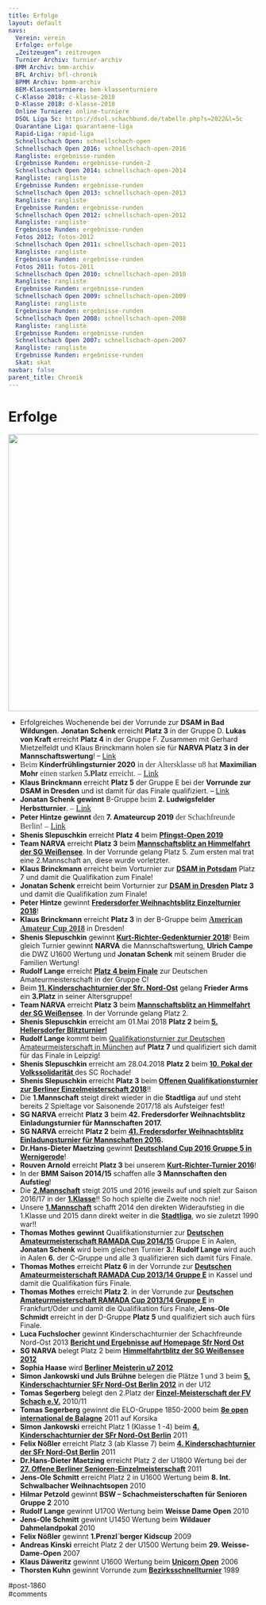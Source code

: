 ```yaml
---
title: Erfolge 
layout: default
navs:
  Verein: verein
  Erfolge: erfolge
  „Zeitzeugen“: zeitzeugen
  Turnier Archiv: turnier-archiv
  BMM Archiv: bmm-archiv
  BFL Archiv: bfl-chronik
  BPMM Archiv: bpmm-archiv
  BEM-Klassenturniere: bem-klassenturniere
  C-Klasse 2018: c-klasse-2018
  D-Klasse 2018: d-klasse-2018
  Online Turniere: online-turniere
  DSOL Liga 5c: https://dsol.schachbund.de/tabelle.php?s=2022&l=5c
  Quarantäne Liga: quarantaene-liga
  Rapid-Liga: rapid-liga
  Schnellschach Open: schnellschach-open
  Schnellschach Open 2016: schnellschach-open-2016
  Rangliste: ergebnisse-runden
  Ergebnisse Runden: ergebnisse-runden-2
  Schnellschach Open 2014: schnellschach-open-2014
  Rangliste: rangliste
  Ergebnisse Runden: ergebnisse-runden
  Schnellschach Open 2013: schnellschach-open-2013
  Rangliste: rangliste
  Ergebnisse Runden: ergebnisse-runden
  Schnellschach Open 2012: schnellschach-open-2012
  Rangliste: rangliste
  Ergebnisse Runden: ergebnisse-runden
  Fotos 2012: fotos-2012
  Schnellschach Open 2011: schnellschach-open-2011
  Rangliste: rangliste
  Ergebnisse Runden: ergebnisse-runden
  Fotos 2011: fotos-2011
  Schnellschach Open 2010: schnellschach-open-2010
  Rangliste: rangliste
  Ergebnisse Runden: ergebnisse-runden
  Schnellschach Open 2009: schnellschach-open-2009
  Rangliste: rangliste
  Ergebnisse Runden: ergebnisse-runden
  Schnellschach Open 2008: schnellschach-open-2008
  Rangliste: rangliste
  Ergebnisse Runden: ergebnisse-runden
  Schnellschach Open 2007: schnellschach-open-2007
  Rangliste: rangliste
  Ergebnisse Runden: ergebnisse-runden
  Skat: skat
navbar: false
parent_title: Chronik
---
```

<div class="post-1860 page type-page status-publish hentry" id="post-1860">
<h1 class="entry-title">Erfolge</h1>
<div class="entry-content">
<p><a href="https://www.narva-schach.de/wordpress/wp-content/uploads/2022/10/20221020_203317.jpg"><img alt="" class="alignnone size-large wp-image-10199" height="558" loading="lazy" sizes="(max-width: 640px) 100vw, 640px" src="https://www.narva-schach.de/wordpress/wp-content/uploads/2022/10/20221020_203317-1024x892.jpg" srcset="https://www.narva-schach.de/wordpress/wp-content/uploads/2022/10/20221020_203317-1024x892.jpg 1024w, https://www.narva-schach.de/wordpress/wp-content/uploads/2022/10/20221020_203317-300x261.jpg 300w, https://www.narva-schach.de/wordpress/wp-content/uploads/2022/10/20221020_203317-768x669.jpg 768w, https://www.narva-schach.de/wordpress/wp-content/uploads/2022/10/20221020_203317-1536x1337.jpg 1536w, https://www.narva-schach.de/wordpress/wp-content/uploads/2022/10/20221020_203317-2048x1783.jpg 2048w" width="640"/></a></p>
<ul>
<li>Erfolgreiches Wochenende bei der Vorrunde zur <strong>DSAM in Bad Wildungen</strong>. <strong>Jonatan Schenk</strong> erreicht <strong>Platz 3</strong> in der Gruppe D. <strong>Lukas von Kraft</strong> erreicht <strong>Platz 4</strong> in der Gruppe F. Zusammen mit Gerhard Mietzelfeldt und Klaus Brinckmann holen sie für <strong>NARVA Platz 3 in der Mannschaftswertung</strong>! – <a href="http://www.narva-schach.de/wordpress/2020/03/03/erfolgreiches-schachwochenende-in-bad-wildungen/">Link</a></li>
<li><span style="display: inline !important; float: none; background-color: #ffffff; color: #333333; font-family: Georgia,'Bitstream Charter',serif; font-size: 16px; font-style: normal; font-variant: normal; font-weight: 400; letter-spacing: normal; orphans: 2; text-align: left; text-decoration: none; text-indent: 0px; text-transform: none; -webkit-text-stroke-width: 0px; white-space: normal; word-spacing: 0px;">Beim </span><strong>Kinderfrühlingsturnier 2020</strong><span style="display: inline !important; float: none; background-color: #ffffff; color: #333333; font-family: Georgia,'Bitstream Charter',serif; font-size: 16px; font-style: normal; font-variant: normal; font-weight: 400; letter-spacing: normal; orphans: 2; text-align: left; text-decoration: none; text-indent: 0px; text-transform: none; -webkit-text-stroke-width: 0px; white-space: normal; word-spacing: 0px;"> in der Altersklasse u8 hat </span><strong>Maximilian Mohr</strong><span style="display: inline !important; float: none; background-color: #ffffff; color: #333333; font-family: Georgia,'Bitstream Charter',serif; font-size: 16px; font-style: normal; font-variant: normal; font-weight: 400; letter-spacing: normal; orphans: 2; text-align: left; text-decoration: none; text-indent: 0px; text-transform: none; -webkit-text-stroke-width: 0px; white-space: normal; word-spacing: 0px;"> einen starken <strong>5.Platz</strong> erreicht. – <a href="http://www.narva-schach.de/wordpress/2020/02/23/maximilian-mit-platz-5/">Link</a></span></li>
<li><strong>Klaus Brinckmann</strong> erreicht <strong>Platz 5</strong> der Gruppe E bei der <strong>Vorrunde zur DSAM in Dresden</strong> und ist damit für das Finale qualifiziert. – <a href="http://www.narva-schach.de/wordpress/2019/10/20/klaus-und-manfred-bei-der-dsam-dresden/">Link</a></li>
<li><strong>Jonatan Schenk</strong> <strong>gewinnt</strong> B-Gruppe <span style="display: inline !important; float: none; background-color: #ffffff; color: #333333; font-family: Georgia,'Bitstream Charter',serif; font-size: 16px; font-style: normal; font-variant: normal; font-weight: 400; letter-spacing: normal; orphans: 2; text-align: left; text-decoration: none; text-indent: 0px; text-transform: none; -webkit-text-stroke-width: 0px; white-space: normal; word-spacing: 0px;">beim </span><strong>2. Ludwigsfelder Herbstturnier</strong><span style="display: inline !important; float: none; background-color: #ffffff; color: #333333; font-family: Georgia,'Bitstream Charter',serif; font-size: 16px; font-style: normal; font-variant: normal; font-weight: 400; letter-spacing: normal; orphans: 2; text-align: left; text-decoration: none; text-indent: 0px; text-transform: none; -webkit-text-stroke-width: 0px; white-space: normal; word-spacing: 0px;">. – <a href="http://www.narva-schach.de/wordpress/2019/09/25/jonatan-gewinnt-b-gruppe-in-ludwigsfelde/">Link</a></span></li>
<li><strong>Peter Hintze</strong> <strong>gewinnt</strong> <span style="display: inline !important; float: none; background-color: #ffffff; color: #333333; font-family: Georgia,'Bitstream Charter',serif; font-size: 16px; font-style: normal; font-variant: normal; font-weight: 400; letter-spacing: normal; orphans: 2; text-align: left; text-decoration: none; text-indent: 0px; text-transform: none; -webkit-text-stroke-width: 0px; white-space: normal; word-spacing: 0px;">den </span><strong>7. Amateurcup 2019</strong><span style="display: inline !important; float: none; background-color: #ffffff; color: #333333; font-family: Georgia,'Bitstream Charter',serif; font-size: 16px; font-style: normal; font-variant: normal; font-weight: 400; letter-spacing: normal; orphans: 2; text-align: left; text-decoration: none; text-indent: 0px; text-transform: none; -webkit-text-stroke-width: 0px; white-space: normal; word-spacing: 0px;"> der Schachfreunde Berlin! – <a href="http://www.narva-schach.de/wordpress/2019/09/09/peter-gewinnt-den-7-amateurcup/">Link</a></span></li>
<li><strong>Shenis Slepuschkin</strong> erreicht <strong>Platz 4</strong> beim <a href="http://www.narva-schach.de/wordpress/2019/06/10/shenis-auf-platz-4-beim-pfingsopen/"><strong>Pfingst-Open 2019</strong></a></li>
<li><strong>Team NARVA</strong> erreicht <strong>Platz 3</strong> beim<strong> <a href="http://www.narva-schach.de/wordpress/2019/05/30/wieder-platz-3-beim-himmelfahrtsblitz/">Mannschaftsblitz an Himmelfahrt der SG Weißensee</a></strong>. In der Vorrunde gelang Platz 5. Zum ersten mal trat eine 2.Mannschaft an, diese wurde vorletzter.</li>
<li><strong>Klaus Brinckmann</strong> erreicht beim Vorturnier zur <strong><a href="http://www.narva-schach.de/wordpress/2019/01/06/eine-knappe-qualli-der-rest-durchwachsen/">DSAM in Potsdam</a></strong> Platz 7 und damit die Qualifikation zum Finale!</li>
<li><strong>Jonatan Schenk</strong> erreicht beim Vorturnier zur <strong><a href="http://www.narva-schach.de/wordpress/2018/12/23/dsam-in-dresden-bringt-pokal-fuer-narva-spieler/">DSAM in Dresden</a></strong> <strong>Platz 3</strong> und damit die Qualifikation zum Finale!</li>
<li><strong>Peter Hintze</strong> gewinnt <strong><a href="http://www.narva-schach.de/wordpress/2018/12/15/platz-4-in-fredersdorf/">Fredersdorfer Weihnachtsblitz Einzelturnier 2018</a></strong>!</li>
<li><strong>Klaus Brinckmann</strong> erreicht <strong>Platz 3</strong> in der B-Gruppe beim <strong><a href="http://www.narva-schach.de/wordpress/2018/10/23/klaus-auf-platz-3-beim-american-amateur-cup/"><span style="display: inline ! important; float: none; background-color: transparent; color: #333333; font-family: Georgia,'Bitstream Charter',serif; font-size: 16px; font-style: normal; font-variant: normal; letter-spacing: normal; orphans: 2; text-align: left; text-decoration: none; text-indent: 0px; text-transform: none; white-space: normal; word-spacing: 0px;">American Amateur Cup 2018</span></a></strong> in Dresden!</li>
<li><strong>Shenis Slepuschkin</strong> gewinnt <a href="http://www.narva-schach.de/wordpress/kurt-richter-turnier/2018-2/"><strong>Kurt-Richter-Gedenkturnier 2018</strong></a>! Beim gleich Turnier gewinnt <strong>NARVA</strong> die Mannschaftswertung, <strong>Ulrich Campe</strong> die DWZ U1600 Wertung und <strong>Jonatan Schenk</strong> mit seinem Bruder die Familien Wertung!</li>
<li><strong>Rudolf Lange</strong> erreicht <a href="http://www.narva-schach.de/wordpress/2018/06/02/platz-4-beim-finale/"><strong>Platz 4 beim Finale</strong></a> zur Deutschen Amateurmeisterschaft in der Gruppe C!</li>
<li>Beim<strong> <a href="http://www.narva-schach.de/wordpress/2018/05/20/frieder-auf-platz-3/">11. Kinderschachturnier der Sfr. Nord-Ost</a></strong> gelang <strong>Frieder Arms</strong> ein <strong>3.Platz</strong> in seiner Altersgruppe!</li>
<li><strong>Team NARVA</strong> erreicht <strong>Platz 3</strong> beim<strong> <a href="http://www.narva-schach.de/wordpress/2018/05/11/platz-3-an-himmelfahrt/">Mannschaftsblitz an Himmelfahrt der SG Weißensee</a></strong>. In der Vorrunde gelang Platz 2.</li>
<li><strong>Shenis Slepuschkin</strong> erreicht am 01.Mai 2018 <strong>Platz 2</strong> beim<strong> <a href="http://www.schach-aussichtsturm.de/Blitzturnier.html" rel="noopener" target="_blank">5. Hellersdorfer Blitzturnier!</a></strong></li>
<li><strong>Rudolf Lange</strong> kommt beim <a href="http://www.narva-schach.de/wordpress/2018/04/30/rudolf-faehrt-nach-leipzig/">Qualifikationsturnier zur Deutschen Amateurmeisterschaft in München</a> auf <strong>Platz 7</strong> und qualifiziert sich damit für das Finale in Leipzig!</li>
<li><strong>Shenis Slepuschkin</strong> erreicht am 28.04.2018 <strong>Platz 2</strong> beim <strong><a href="https://www.berlinerschachverband.de/entry/sergej-krefenstein-gewinnt-10-soliturnier.html" rel="noopener" target="_blank">10. Pokal der Volkssolidarität </a></strong>des SC Rochade!</li>
<li><strong>Shenis Slepuschkin</strong> erreicht <strong>Platz 3</strong> beim<strong> <a href="http://www.narva-schach.de/wordpress/2018/04/10/shenis-auf-platz/">Offenen Qualifikationsturnier zur Berliner Einzelmeisterschaft 2018</a></strong>!!</li>
<li>Die <strong>1.Mannschaft</strong> steigt direkt wieder in die <strong>Stadtliga</strong> auf und steht bereits 2 Spieltage vor Saisonende 2017/18 als Aufsteiger fest!</li>
<li><strong>SG NARVA</strong> erreicht <strong>Platz 3</strong> beim <strong>42. Fredersdorfer Weihnachtsblitz Einladungsturnier für Mannschaften 2017.</strong></li>
<li><strong>SG NARVA</strong> erreicht <strong>Platz 2</strong> beim <strong><a href="http://www.narva-schach.de/wordpress/2016/12/03/narva-holt-starken-2-platz-in-fredersdorf/">41. Fredersdorfer Weihnachtsblitz Einladungsturnier für Mannschaften 2016</a>.</strong></li>
<li><strong>Dr.Hans-Dieter Maetzing</strong> gewinnt <strong><a href="http://www.narva-schach.de/wordpress/2016/10/05/hans-dieter-gewinnt-deutschland-cup/">Deutschland Cup 2016 Gruppe 5 in Wernigerode</a></strong>!</li>
<li><strong>Rouven Arnold</strong> erreicht <strong>Platz 3</strong> bei unserem <strong><a href="http://www.narva-schach.de/wordpress/kurt-richter-turnier/2016-2/rangliste-dwz/">Kurt-Richter-Turnier 2016</a></strong>!</li>
<li>In der <strong>BMM Saison 2014/15</strong> schaffen alle <strong>3 Mannschaften den Aufstieg</strong>!</li>
<li>Die <span style="text-decoration: underline;"><strong>2.Mannschaft</strong></span> steigt 2015 und 2016 jeweils auf und spielt zur Saison 2016/17 in der <span style="text-decoration: underline;"><strong>1.Klasse</strong></span>!! So hoch spielte die Zweite noch nie!</li>
<li>Unsere <span style="text-decoration: underline;"><strong>1.Mannschaft</strong></span> schafft 2014 den direkten Wideraufstieg in die 1.Klasse und 2015 dann direkt weiter in die <span style="text-decoration: underline;"><strong>Stadtliga</strong></span>, wo sie zuletzt 1990 war!!</li>
<li><strong>Thomas Mothes</strong> <strong>gewinnt</strong> Qualifikationsturnier zur <strong><a href="https://www.ramada-cup.de/2014_2015/aalen/" rel="noopener noreferrer" target="_blank">Deutschen Amateurmeisterschaft RAMADA Cup 2014/15</a></strong> Gruppe E in Aalen, <strong>Jonatan Schenk</strong> wird beim gleichen Turnier <strong>3.</strong>! <strong>Rudolf Lange</strong> wird auch in Aalen <strong>6.</strong> der C-Gruppe und alle 3 qualifizieren sich damit fürs Finale.</li>
<li><strong>Thomas Mothes</strong> erreicht <strong>Platz 6</strong> in der Vorrunde zur <strong><a href="https://www.ramada-cup.de/2013_2014/kassel/" rel="noopener noreferrer" target="_blank">Deutschen Amateurmeisterschaft RAMADA Cup 2013/14 Gruppe E</a></strong> in Kassel und damit die Qualifikation fürs Finale.</li>
<li><strong>Thomas Mothes</strong> erreicht <strong>Platz 2</strong>. in der Vorrunde zur <strong><a href="https://www.ramada-cup.de/2013_2014/frankfurt/" rel="noopener noreferrer" target="_blank">Deutschen Amateurmeisterschaft RAMADA Cup 2013/14 Gruppe E</a></strong> in Frankfurt/Oder und damit die Qualifikation fürs Finale,<strong> Jens-Ole Schmidt</strong> erreicht in der D-Gruppe <strong>Platz 5</strong> und qualifiziert sich auch fürs Finale.</li>
<li><b>Luca Fuchslocher</b> gewinnt Kinderschachturnier der Schachfreunde Nord-Ost 2013 <strong><a href="http://snoberlin.de/index.php?option=com_content&amp;task=view&amp;id=560&amp;Itemid=44" rel="nofollow noopener noreferrer" target="_blank">Bericht und Ergebnisse auf Homepage Sfr Nord Ost</a></strong></li>
<li><b>SG NARVA</b> belegt Platz 2 beim <strong><a href="http://schach.sgw49.de.w014982f.kasserver.com/turniere/mannschafts-einladungsblitz/4-mannschafts-einladungsblitz/" rel="nofollow noopener noreferrer" target="_blank">Himmelfahrtblitz der SG Weißensee 2012</a></strong></li>
<li><b>Sophia Haase</b> wird <strong><a href="http://www.berlinerschachverband.de/jugend/2012/04/bjem-u7u8-und-kinderfruhlingsturnier/" rel="nofollow noopener noreferrer" target="_blank">Berliner Meisterin u7 2012</a></strong></li>
<li><b>Simon Jankowski und Juls Brühne</b> belegen die Plätze 1 und 3 beim <strong><a href="http://snoberlin.de/index.php?option=com_content&amp;task=view&amp;id=456&amp;Itemid=44" rel="nofollow noopener noreferrer" target="_blank">5. Kinderschachturnier SFr Nord-Ost Berlin 2012</a></strong> in der U12</li>
<li><b>Tomas Segerberg</b> belegt den 2.Platz der <strong><a href="http://www.fvschach.de/2010_11/em11tab.htm" rel="nofollow noopener noreferrer" target="_blank">Einzel-Meisterschaft der FV Schach e.V.</a></strong> 2010/11</li>
<li><b>Tomas Segerberg</b> gewinnt die ELO-Gruppe 1850-2000 beim <strong><a href="http://www.echecs.asso.fr/Resultat2.aspx?URL=Tournois/Id/18788/18788&amp;Action=Cl" rel="nofollow noopener noreferrer" target="_blank">8e open international de Balagne</a></strong> 2011 auf Korsika</li>
<li><b>Simon Jankowski</b> erreicht Platz 1 (Klasse 1 -4) beim <strong><a href="http://snoberlin.de/index.php?option=com_content&amp;task=view&amp;id=382&amp;Itemid=44" rel="noopener noreferrer" target="_blank">4. Kinderschachturnier der SFr Nord-Ost Berlin</a></strong> 2011</li>
<li><b>Felix Nößler</b> erreicht Platz 3 (ab Klasse 7) beim <strong><a href="http://snoberlin.de/index.php?option=com_content&amp;task=view&amp;id=382&amp;Itemid=44" rel="nofollow noopener noreferrer" target="_blank">4. Kinderschachturnier der SFr Nord-Ost Berlin</a></strong> 2011</li>
<li><b>Dr.Hans-Dieter Maetzing</b> erreicht Platz 2 der U1800 Wertung bei der <strong><a href="http://www.berlinerschachverband.de/archiv/events/bsv/bsm/2011/index.html" rel="nofollow noopener noreferrer" target="_blank">27. Offene Berliner Senioren-Einzelmeisterschaft</a></strong> 2011</li>
<li><b>Jens-Ole Schmitt</b> erreicht Platz 2 in U1600 Wertung beim <b>8. Int. Schwalbacher Weihnachtsopen</b> 2010</li>
<li><b>Hilmar Petzold</b> gewinnt <b>BSW – Schachmeisterschaften für Senioren Gruppe 2</b> 2010</li>
<li><b>Rudolf Lange</b> gewinnt U1700 Wertung beim <b>Weisse Dame Open</b> 2010</li>
<li><b>Jens-Ole Schmitt</b> gewinnt U1450 Wertung beim <b>Wildauer Dahmelandpokal</b> 2010</li>
<li><b>Felix Nößler</b> gewinnt <b>1.Prenzl´berger Kidscup</b> 2009</li>
<li><b>Andreas Kinski</b> erreicht Platz 2 der U1500 Wertung beim <b>29. Weisse-Dame-Open</b> 2007</li>
<li><b>Klaus Däweritz</b> gewinnt U1600 Wertung beim <strong><a href="http://schach-berlin.de/unicorn/open2006/rangliste_u1600.html" rel="nofollow noopener noreferrer" target="_blank">Unicorn Open</a></strong> 2006</li>
<li><b>Thorsten Kuhn</b> gewinnt Vorrunde zum <strong><a href="http://altweb.berlinchess.de/archiv/events/bsv/bsem/1989/ost-ms.html" rel="nofollow noopener noreferrer" target="_blank">Bezirksschnellturnier</a></strong> 1989</li>
</ul>
</div><!-- .entry-content -->
</div> #post-1860 
<div id="comments">
</div> #comments 
